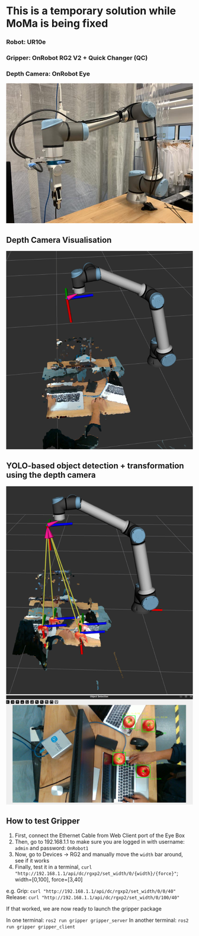 # This is a temporary solution while MoMa is being fixed

### Robot: UR10e
### Gripper: OnRobot RG2 V2 + Quick Changer (QC)
### Depth Camera: OnRobot Eye

![alt text](img/robot.png)

## Depth Camera Visualisation

![alt text](img/depth_camera_visual.png)


## YOLO-based object detection + transformation using the depth camera

![alt text](img/apple1.png)
![alt text](img/apple2.png)

## How to test Gripper

1. First, connect the Ethernet Cable from Web Client port of the Eye Box 
2. Then, go to 192.168.1.1 to make sure you are logged in with username: `admin` and password: `OnRobot1`
3. Now, go to Devices -> RG2 and manually move the `width` bar around, see if it works
4. Finally, test it in a terminal, `curl "http://192.168.1.1/api/dc/rgxp2/set_width/0/{width}/{force}"`; width=[0,100], force=[3,40]

e.g. 
	Grip: `curl "http://192.168.1.1/api/dc/rgxp2/set_width/0/0/40"`
	Release: `curl "http://192.168.1.1/api/dc/rgxp2/set_width/0/100/40"`

If that worked, we are now ready to launch the gripper package

In one terminal: `ros2 run gripper gripper_server`
In another terminal: `ros2 run gripper gripper_client`
